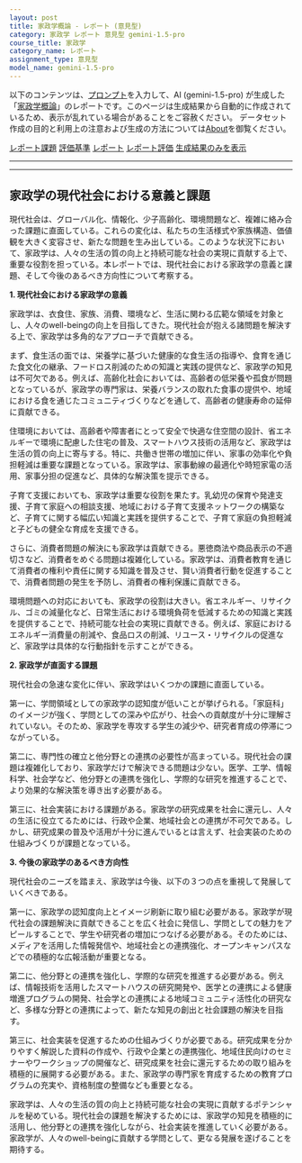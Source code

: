 ```yaml
---
layout: post
title: 家政学概論 - レポート (意見型)
category: 家政学 レポート 意見型 gemini-1.5-pro
course_title: 家政学
category_name: レポート
assignment_type: 意見型
model_name: gemini-1.5-pro
---
```


以下のコンテンツは、[プロンプト](http://127.0.0.1:8000/generated/家政学/gemini-1.5-pro/prompt_レポート-意見型.md)を入力して、AI (gemini-1.5-pro) が生成した「[家政学概論](/contents/家政学/)」のレポートです。このページは生成結果から自動的に作成されているため、表示が乱れている場合があることをご容赦ください。
データセット作成の目的と利用上の注意および生成の方法については[About](/About)を御覧ください。

[レポート課題](../レポート課題-意見型)
[評価基準](../評価基準-意見型)
[レポート](../レポート-意見型)
[レポート評価](../レポート評価-意見型)
[生成結果のみを表示](http://127.0.0.1:8000/generated/家政学/gemini-1.5-pro/レポート-意見型.md)
  

***
***
  
## 家政学の現代社会における意義と課題

現代社会は、グローバル化、情報化、少子高齢化、環境問題など、複雑に絡み合った課題に直面している。これらの変化は、私たちの生活様式や家族構造、価値観を大きく変容させ、新たな問題を生み出している。このような状況下において、家政学は、人々の生活の質の向上と持続可能な社会の実現に貢献する上で、重要な役割を担っている。本レポートでは、現代社会における家政学の意義と課題、そして今後のあるべき方向性について考察する。

**1. 現代社会における家政学の意義**

家政学は、衣食住、家族、消費、環境など、生活に関わる広範な領域を対象とし、人々のwell-beingの向上を目指してきた。現代社会が抱える諸問題を解決する上で、家政学は多角的なアプローチで貢献できる。

まず、食生活の面では、栄養学に基づいた健康的な食生活の指導や、食育を通じた食文化の継承、フードロス削減のための知識と実践の提供など、家政学の知見は不可欠である。例えば、高齢化社会においては、高齢者の低栄養や孤食が問題となっているが、家政学の専門家は、栄養バランスの取れた食事の提供や、地域における食を通じたコミュニティづくりなどを通して、高齢者の健康寿命の延伸に貢献できる。

住環境においては、高齢者や障害者にとって安全で快適な住空間の設計、省エネルギーで環境に配慮した住宅の普及、スマートハウス技術の活用など、家政学は生活の質の向上に寄与する。特に、共働き世帯の増加に伴い、家事の効率化や負担軽減は重要な課題となっている。家政学は、家事動線の最適化や時短家電の活用、家事分担の促進など、具体的な解決策を提示できる。

子育て支援においても、家政学は重要な役割を果たす。乳幼児の保育や発達支援、子育て家庭への相談支援、地域における子育て支援ネットワークの構築など、子育てに関する幅広い知識と実践を提供することで、子育て家庭の負担軽減と子どもの健全な育成を支援できる。

さらに、消費者問題の解決にも家政学は貢献できる。悪徳商法や商品表示の不適切さなど、消費者をめぐる問題は複雑化している。家政学は、消費者教育を通じて消費者の権利や責任に関する知識を普及させ、賢い消費者行動を促進することで、消費者問題の発生を予防し、消費者の権利保護に貢献できる。

環境問題への対応においても、家政学の役割は大きい。省エネルギー、リサイクル、ゴミの減量化など、日常生活における環境負荷を低減するための知識と実践を提供することで、持続可能な社会の実現に貢献できる。例えば、家庭におけるエネルギー消費量の削減や、食品ロスの削減、リユース・リサイクルの促進など、家政学は具体的な行動指針を示すことができる。


**2. 家政学が直面する課題**

現代社会の急速な変化に伴い、家政学はいくつかの課題に直面している。

第一に、学問領域としての家政学の認知度が低いことが挙げられる。「家庭科」のイメージが強く、学問としての深みや広がり、社会への貢献度が十分に理解されていない。そのため、家政学を専攻する学生の減少や、研究者育成の停滞につながっている。

第二に、専門性の確立と他分野との連携の必要性が高まっている。現代社会の課題は複雑化しており、家政学だけで解決できる問題は少ない。医学、工学、情報科学、社会学など、他分野との連携を強化し、学際的な研究を推進することで、より効果的な解決策を導き出す必要がある。

第三に、社会実装における課題がある。家政学の研究成果を社会に還元し、人々の生活に役立てるためには、行政や企業、地域社会との連携が不可欠である。しかし、研究成果の普及や活用が十分に進んでいるとは言えず、社会実装のための仕組みづくりが課題となっている。


**3. 今後の家政学のあるべき方向性**

現代社会のニーズを踏まえ、家政学は今後、以下の３つの点を重視して発展していくべきである。

第一に、家政学の認知度向上とイメージ刷新に取り組む必要がある。家政学が現代社会の課題解決に貢献できることを広く社会に発信し、学問としての魅力をアピールすることで、学生や研究者の増加につなげる必要がある。そのためには、メディアを活用した情報発信や、地域社会との連携強化、オープンキャンパスなどでの積極的な広報活動が重要となる。

第二に、他分野との連携を強化し、学際的な研究を推進する必要がある。例えば、情報技術を活用したスマートハウスの研究開発や、医学との連携による健康増進プログラムの開発、社会学との連携による地域コミュニティ活性化の研究など、多様な分野との連携によって、新たな知見の創出と社会課題の解決を目指す。

第三に、社会実装を促進するための仕組みづくりが必要である。研究成果を分かりやすく解説した資料の作成や、行政や企業との連携強化、地域住民向けのセミナーやワークショップの開催など、研究成果を社会に還元するための取り組みを積極的に展開する必要がある。また、家政学の専門家を育成するための教育プログラムの充実や、資格制度の整備なども重要となる。

家政学は、人々の生活の質の向上と持続可能な社会の実現に貢献するポテンシャルを秘めている。現代社会の課題を解決するためには、家政学の知見を積極的に活用し、他分野との連携を強化しながら、社会実装を推進していく必要がある。家政学が、人々のwell-beingに貢献する学問として、更なる発展を遂げることを期待する。
